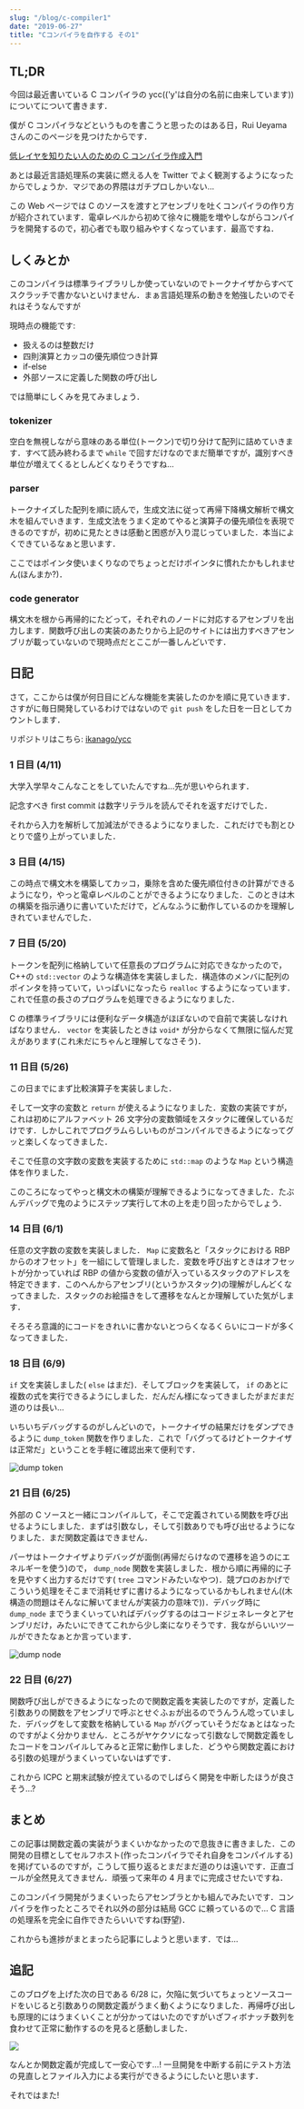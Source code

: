 ```yaml
---
slug: "/blog/c-compiler1"
date: "2019-06-27"
title: "Cコンパイラを自作する その1"
---
```


## TL;DR

今回は最近書いている C コンパイラの ycc(('y'は自分の名前に由来しています))についてについて書きます．

僕が C コンパイラなどというものを書こうと思ったのはある日，Rui Ueyama さんのこのページを見つけたからです．

[低レイヤを知りたい人のための C コンパイラ作成入門](https://www.sigbus.info/compilerbook)

あとは最近言語処理系の実装に燃える人を Twitter でよく観測するようになったからでしょうか．マジであの界隈はガチプロしかいない…

この Web ページでは C のソースを渡すとアセンブリを吐くコンパイラの作り方が紹介されています．電卓レベルから初めて徐々に機能を増やしながらコンパイラを開発するので，初心者でも取り組みやすくなっています．最高ですね．

## しくみとか

このコンパイラは標準ライブラリしか使っていないのでトークナイザからすべてスクラッチで書かないといけません．まぁ言語処理系の動きを勉強したいのでそれはそうなんですが

現時点の機能です:

-   扱えるのは整数だけ
-   四則演算とカッコの優先順位つき計算
-   if-else
-   外部ソースに定義した関数の呼び出し

では簡単にしくみを見てみましょう．

### tokenizer

空白を無視しながら意味のある単位(トークン)で切り分けて配列に詰めていきます．すべて読み終わるまで `while` で回すだけなのでまだ簡単ですが，識別すべき単位が増えてくるとしんどくなりそうですね…

### parser

トークナイズした配列を順に読んで，生成文法に従って再帰下降構文解析で構文木を組んでいきます．生成文法をうまく定めてやると演算子の優先順位を表現できるのですが，初めに見たときは感動と困惑が入り混じっていました．本当によくできているなぁと思います．

ここではポインタ使いまくりなのでちょっとだけポインタに慣れたかもしれません(ほんまか?)．

### code generator

構文木を根から再帰的にたどって，それぞれのノードに対応するアセンブリを出力します．関数呼び出しの実装のあたりから上記のサイトには出力すべきアセンブリが載っていないので現時点だとここが一番しんどいです．

## 日記

さて，ここからは僕が何日目にどんな機能を実装したのかを順に見ていきます．さすがに毎日開発しているわけではないので `git push` をした日を一日としてカウントします．

リポジトリはこちら:
[ikanago/ycc](https://github.com/ikanago/ycc/)

### 1 日目 (4/11)

大学入学早々こんなことをしていたんですね…先が思いやられます．

記念すべき first commit は数字リテラルを読んでそれを返すだけでした．

それから入力を解析して加減法ができるようになりました．これだけでも割とひとりで盛り上がっていました．

### 3 日目 (4/15)

この時点で構文木を構築してカッコ，乗除を含めた優先順位付きの計算ができるようになり，やっと電卓レベルのことができるようになりました．このときは木の構築を指示通りに書いていただけで，どんなふうに動作しているのかを理解しきれていませんでした．

### 7 日目 (5/20)

トークンを配列に格納していて任意長のプログラムに対応できなかったので，C++の `std::vector` のような構造体を実装しました．構造体のメンバに配列のポインタを持っていて，いっぱいになったら `realloc` するようになっています．これで任意の長さのプログラムを処理できるようになりました．

C の標準ライブラリには便利なデータ構造がほぼないので自前で実装しなければなりません． `vector` を実装したときは `void*` が分からなくて無限に悩んだ覚えがあります(これ未だにちゃんと理解してなさそう)．

### 11 日目 (5/26)

この日までにまず比較演算子を実装しました．

そして一文字の変数と `return` が使えるようになりました．変数の実装ですが，これは初めにアルファベット 26 文字分の変数領域をスタックに確保しているだけです．しかしこれでプログラムらしいものがコンパイルできるようになってグッと楽しくなってきました．

そこで任意の文字数の変数を実装するために `std::map` のような `Map` という構造体を作りました．

このころになってやっと構文木の構築が理解できるようになってきました．たぶんデバッグで鬼のようにステップ実行して木の上を走り回ったからでしょう．

### 14 日目 (6/1)

任意の文字数の変数を実装しました． `Map` に変数名と「スタックにおける RBP からのオフセット」を一組にして管理しました．変数を呼び出すときはオフセットが分かっていれば RBP の値から変数の値が入っているスタックのアドレスを特定できます．このへんからアセンブリ(というかスタック)の理解がしんどくなってきました．スタックのお絵描きをして遷移をなんとか理解していた気がします．

そろそろ意識的にコードをきれいに書かないとつらくなるくらいにコードが多くなってきました．

### 18 日目 (6/9)

`if` 文を実装しました( `else` はまだ)．そしてブロックを実装して， `if` のあとに複数の式を実行できるようにしました．だんだん様になってきましたがまだまだ道のりは長い…

いちいちデバッグするのがしんどいので，トークナイザの結果だけをダンプできるように `dump_token` 関数を作りました．これで「バグってるけどトークナイザは正常だ」ということを手軽に確認出来て便利です．

![dump token](../images/20190627105905.jpg)

### 21 日目 (6/25)

外部の C ソースと一緒にコンパイルして，そこで定義されている関数を呼び出せるようにしました．まずは引数なし，そして引数ありでも呼び出せるようになりました．まだ関数定義はできません．

パーサはトークナイザよりデバッグが面倒(再帰だらけなので遷移を追うのにエネルギーを使う)ので， `dump_node` 関数を実装しました．根から順に再帰的に子を見やすく出力するだけです( `tree` コマンドみたいなやつ)．競プロのおかげでこういう処理をそこまで消耗せずに書けるようになっているかもしれません((木構造の問題はそんなに解いてませんが実装力の意味で))．デバッグ時に `dump_node` までうまくいっていればデバッグするのはコードジェネレータとアセンブリだけ，みたいにできてこれから少し楽になりそうです．我ながらいいツールができたなぁとか言っています．

![dump node](../images/20190627105946.jpg)

### 22 日目 (6/27)

関数呼び出しができるようになったので関数定義を実装したのですが，定義した引数ありの関数をアセンブリで呼ぶとせぐふぉが出るのでうんうん唸っていました．デバッグをして変数を格納している `Map` がバグっていそうだなぁとはなったのですがよく分かりません．ところがヤケクソになって引数なしで関数定義をしたコードをコンパイルしてみると正常に動作しました．どうやら関数定義における引数の処理がうまくいっていないはずです．

これから ICPC と期末試験が控えているのでしばらく開発を中断したほうが良さそう…?

## まとめ

この記事は関数定義の実装がうまくいかなかったので息抜きに書きました．この開発の目標としてセルフホスト(作ったコンパイラでそれ自身をコンパイルする)を掲げているのですが，こうして振り返るとまだまだ道のりは遠いです．正直ゴールが全然見えてきません．頑張って来年の 4 月までに完成させたいですね．

このコンパイラ開発がうまくいったらアセンブラとかも組んでみたいです．コンパイラを作ったところでそれ以外の部分は結局 GCC に頼っているので… C 言語の処理系を完全に自作できたらいいですね(野望)．

これからも進捗がまとまったら記事にしようと思います．では…

## 追記

このブログを上げた次の日である 6/28 に，欠陥に気づいてちょっとソースコードをいじると引数ありの関数定義がうまく動くようになりました．再帰呼び出しも原理的にはうまくいくことが分かってはいたのですがいざフィボナッチ数列を食わせて正常に動作するのを見ると感動しました．

![](../images/20190628151344.png)

なんとか関数定義が完成して一安心です…! 一旦開発を中断する前にテスト方法の見直しとファイル入力による実行ができるようにしたいと思います．

それではまた!
